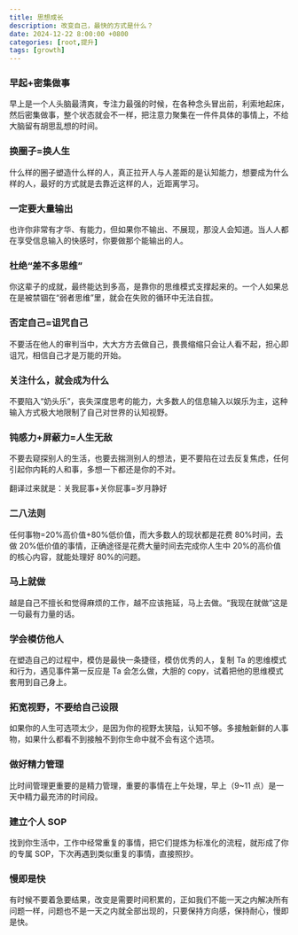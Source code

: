 ```yaml
---
title: 思想成长
description: 改变自己，最快的方式是什么？
date: 2024-12-22 8:00:00 +0800
categories: [root,提升]
tags: [growth]
---
```


###  早起+密集做事
早上是一个人头脑最清爽，专注力最强的时候，在各种念头冒出前，利索地起床，然后密集做事，整个状态就会不一样，把注意力聚集在一件件具体的事情上，不给大脑留有胡思乱想的时间。

### 换圈子=换人生
什么样的圈子塑造什么样的人，真正拉开人与人差距的是认知能力，想要成为什么样的人，最好的方式就是去靠近这样的人，近距离学习。

### 一定要大量输出
也许你非常有才华、有能力，但如果你不输出、不展现，那没人会知道。当人人都在享受信息输入的快感时，你要做那个能输出的人。

### 杜绝“差不多思维”
你这辈子的成就，最终能达到多高，是靠你的思维模式支撑起来的。一个人如果总在是被禁锢在“弱者思维”里，就会在失败的循环中无法自拔。

### 否定自己=诅咒自己
不要活在他人的审判当中，大大方方去做自己，畏畏缩缩只会让人看不起，担心即诅咒，相信自己才是万能的开始。

### 关注什么，就会成为什么
不要陷入“奶头乐”，丧失深度思考的能力，大多数人的信息输入以娱乐为主，这种输入方式极大地限制了自己对世界的认知视野。

### 钝感力+屏蔽力=人生无敌
不要去窥探别人的生活，也要去揣测别人的想法，更不要陷在过去反复焦虑，任何引起你内耗的人和事，多想一下都还是你的不对。

翻译过来就是：关我屁事+关你屁事=岁月静好

### 二八法则
任何事物=20%高价值+80%低价值，而大多数人的现状都是花费 80%时间，去做 20%低价值的事情，正确途径是花费大量时间去完成你人生中 20%的高价值的核心内容，就能处理好 80%的问题。

### 马上就做
越是自己不擅长和觉得麻烦的工作，越不应该拖延，马上去做。“我现在就做”这是一句最有力量的话。

### 学会模仿他人
在塑造自己的过程中，模仿是最快一条捷径，模仿优秀的人，复制 Ta 的思维模式和行为，遇见事件第一反应是 Ta 会怎么做，大胆的 copy，试着把他的思维模式套用到自己身上。

### 拓宽视野，不要给自己设限
如果你的人生可选项太少，是因为你的视野太狭隘，认知不够。多接触新鲜的人事物，如果什么都看不到接触不到你生命中就不会有这个选项。

### 做好精力管理
比时间管理更重要的是精力管理，重要的事情在上午处理，早上（9~11 点）是一天中精力最充沛的时间段。

### 建立个人 SOP
找到你生活中，工作中经常重复的事情，把它们提炼为标准化的流程，就形成了你的专属 SOP，下次再遇到类似重复的事情，直接照抄。

### 慢即是快
有时候不要着急要结果，改变是需要时间积累的，正如我们不能一天之内解决所有问题一样，问题也不是一天之内就全部出现的，只要保持方向感，保持耐心，慢即是快。
